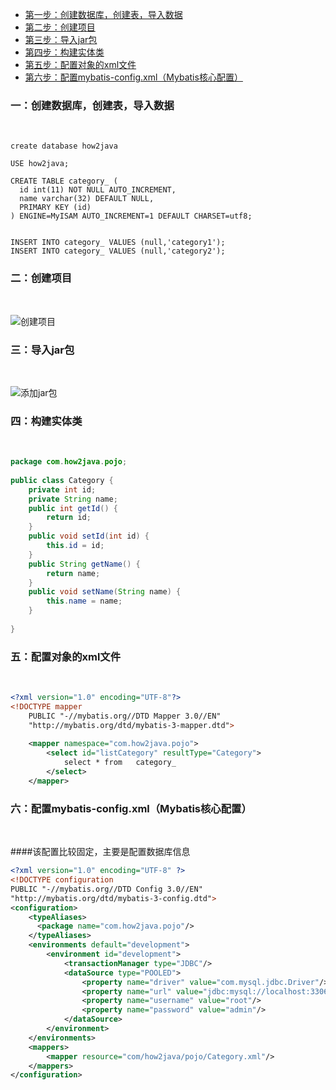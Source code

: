 
* [第一步：创建数据库，创建表，导入数据](#1)<br>
* [第二步：创建项目](#2)<br>
* [第三步：导入jar包](#3)<br>
* [第四步：构建实体类](#4)<br>
* [第五步：配置对象的xml文件](#5)<br>
* [第六步：配置mybatis-config.xml（Mybatis核心配置）](#6)<br>



<h3 id="1">一：创建数据库，创建表，导入数据</h3><br>

```mysql
create database how2java

USE how2java;
 
CREATE TABLE category_ (
  id int(11) NOT NULL AUTO_INCREMENT,
  name varchar(32) DEFAULT NULL,
  PRIMARY KEY (id)
) ENGINE=MyISAM AUTO_INCREMENT=1 DEFAULT CHARSET=utf8;


INSERT INTO category_ VALUES (null,'category1');
INSERT INTO category_ VALUES (null,'category2');
```

<h3 id="2">二：创建项目</h3><br>

![创建项目](https://stepimagewm.how2j.cn/4199.png)

<h3 id="3">三：导入jar包</h3><br>

![添加jar包](https://stepimagewm.how2j.cn/4200.png)

<h3 id="4">四：构建实体类</h3><br>

```java
package com.how2java.pojo;
 
public class Category {
    private int id;
    private String name;
    public int getId() {
        return id;
    }
    public void setId(int id) {
        this.id = id;
    }
    public String getName() {
        return name;
    }
    public void setName(String name) {
        this.name = name;
    }
     
}
```
<h3 id="5">五：配置对象的xml文件</h3><br>

```xml
<?xml version="1.0" encoding="UTF-8"?>
<!DOCTYPE mapper
    PUBLIC "-//mybatis.org//DTD Mapper 3.0//EN"
    "http://mybatis.org/dtd/mybatis-3-mapper.dtd">
 
    <mapper namespace="com.how2java.pojo">
        <select id="listCategory" resultType="Category">
            select * from   category_     
        </select>
    </mapper>
```

<h3 id="6">六：配置mybatis-config.xml（Mybatis核心配置）</h3><br>

####该配置比较固定，主要是配置数据库信息
```xml
<?xml version="1.0" encoding="UTF-8" ?>
<!DOCTYPE configuration
PUBLIC "-//mybatis.org//DTD Config 3.0//EN"
"http://mybatis.org/dtd/mybatis-3-config.dtd">
<configuration>
    <typeAliases>
      <package name="com.how2java.pojo"/>
    </typeAliases>
    <environments default="development">
        <environment id="development">
            <transactionManager type="JDBC"/>
            <dataSource type="POOLED">
                <property name="driver" value="com.mysql.jdbc.Driver"/>
                <property name="url" value="jdbc:mysql://localhost:3306/how2java?characterEncoding=UTF-8"/>
                <property name="username" value="root"/>
                <property name="password" value="admin"/>
            </dataSource>
        </environment>
    </environments>
    <mappers>
        <mapper resource="com/how2java/pojo/Category.xml"/>
    </mappers>
</configuration>
```


